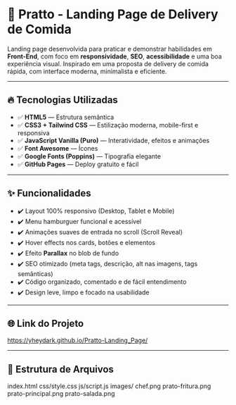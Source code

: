 # 🚀 Pratto - Landing Page de Delivery de Comida

Landing page desenvolvida para praticar e demonstrar habilidades em **Front-End**, com foco em **responsividade**, **SEO**, **acessibilidade** e uma boa experiência visual. Inspirado em uma proposta de delivery de comida rápida, com interface moderna, minimalista e eficiente.

---

## 🔥 Tecnologias Utilizadas

- ✅ **HTML5** — Estrutura semântica
- ✅ **CSS3 + Tailwind CSS** — Estilização moderna, mobile-first e responsiva
- ✅ **JavaScript Vanilla (Puro)** — Interatividade, efeitos e animações
- ✅ **Font Awesome** — Ícones
- ✅ **Google Fonts (Poppins)** — Tipografia elegante
- ✅ **GitHub Pages** — Deploy gratuito e fácil

---

## ✨ Funcionalidades

- ✔️ Layout 100% responsivo (Desktop, Tablet e Mobile)
- ✔️ Menu hamburguer funcional e acessível
- ✔️ Animações suaves de entrada no scroll (Scroll Reveal)
- ✔️ Hover effects nos cards, botões e elementos
- ✔️ Efeito **Parallax** no blob de fundo
- ✔️ SEO otimizado (meta tags, descrição, alt nas imagens, tags semânticas)
- ✔️ Código organizado, comentado e de fácil entendimento
- ✔️ Design leve, limpo e focado na usabilidade

---

## 🌐 Link do Projeto

https://yheydark.github.io/Pratto-Landing_Page/



---

## 📂 Estrutura de Arquivos
index.html
css/style.css
js/script.js
images/
chef.png
prato-fritura.png
prato-principal.png
prato-salada.png
